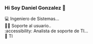 ### Hi Soy Daniel Gonzalez 👋


💻 Ingeniero de Sistemas...
<br>
🧑‍💻 Soporte al usuario..
<br>
:accessibility: Analista de soporte de TI... 
<br>
📲 TI  
<br>




